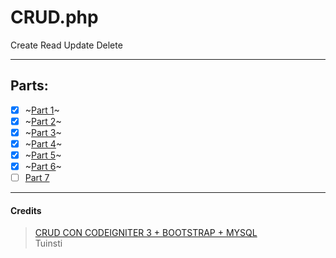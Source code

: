 # CRUD.php
Create Read Update Delete

---
## Parts:
- [x] ~[Part 1](https://youtu.be/-iFMu58OFjg)~
- [x] ~[Part 2](https://youtu.be/gWH_57OC1d8)~
- [x] ~[Part 3](https://youtu.be/SP7kdeLR2vU)~
- [x] ~[Part 4](https://youtu.be/q4_dsWzJBis)~
- [x] ~[Part 5](https://youtu.be/PfJ54-6G7c0)~
- [x] ~[Part 6](https://youtu.be/sJtHWSGqKAM)~
- [ ] [Part 7](https://youtu.be/xrWj0CRWTWk)

---
#### Credits
> [CRUD CON CODEIGNITER 3 + BOOTSTRAP + MYSQL](https://www.youtube.com/c/Tuinsti) <br>
> Tuinsti
